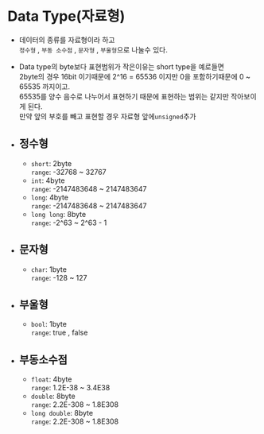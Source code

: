 # Data Type(자료형)

- 데이터의 종류를 자료형이라 하고   
  `정수형` , `부동 소수점` , `문자형` , `부울형`으로 나눌수 있다.   
  
- Data type의 byte보다 표현범위가 작은이유는 short type을 예로들면   
  2byte의 경우 16bit 이기때문에 2^16 = 65536 이지만 0을 포함하기때문에 0 ~ 65535 까지이고.   
  65535를 양수 음수로 나누어서 표현하기 때문에 표현하는 범위는 같지만 작아보이게 된다.   
  만약 앞의 부호를 빼고 표현할 경우 자료형 앞에`unsigned`추가

- ## 정수형
    - `short`: 2byte   
      `range`: -32768 ~ 32767
    - `int`: 4byte   
      `range`: -2147483648 ~ 2147483647
    - `long`: 4byte   
      `range`: -2147483648 ~ 2147483647
    - `long long`: 8byte   
      `range`: -2^63 ~ 2^63 - 1

- ## 문자형
    - `char`: 1byte   
      `range`: -128 ~ 127

- ## 부울형
    - `bool`: 1byte   
      `range`: true , false

- ## 부동소수점
    - `float`: 4byte   
      `range`: 1.2E-38 ~ 3.4E38
    - `double`: 8byte   
      `range`: 2.2E-308 ~ 1.8E308
    - `long double`: 8byte   
      `range`: 2.2E-308 ~ 1.8E308